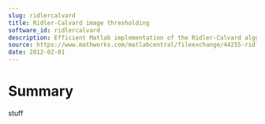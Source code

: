```yaml
---
slug: ridlercalvard
title: Ridler-Calvard image thresholding
software_id: ridlercalvard
description: Efficient Matlab implementation of the Ridler-Calvard algorithm
source: https://www.mathworks.com/matlabcentral/fileexchange/44255-ridler-calvard-image-thresholding
date: 2012-02-01
---
```


# Summary

stuff
